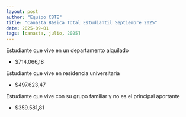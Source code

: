```yaml
---
layout: post
author: "Equipo CBTE"
title: "Canasta Básica Total Estudiantil Septiembre 2025"
date: 2025-09-01
tags: [canasta, julio, 2025]
---
```


Estudiante que vive en un departamento alquilado
- $714.066,18

Estudiante que vive en residencia universitaria
- $497.623,47

Estudiante que vive con su grupo familiar y no es el principal aportante
- $359.581,81

